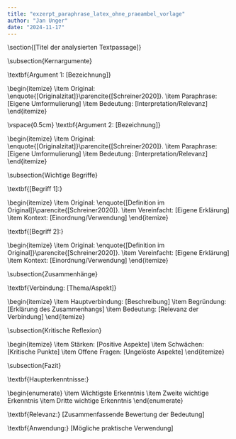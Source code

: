 ```yaml
---
title: "exzerpt_paraphrase_latex_ohne_praeambel_vorlage"
author: "Jan Unger"
date: "2024-11-17"
---
```


\section{[Titel der analysierten Textpassage]}

\subsection{Kernargumente}

\textbf{Argument 1: [Bezeichnung]}

\begin{itemize}
    \item Original: \enquote{[Originalzitat]}\parencite{[Schreiner2020]}.
    \item Paraphrase: [Eigene Umformulierung]
    \item Bedeutung: [Interpretation/Relevanz]
\end{itemize}

\vspace{0.5cm}
\textbf{Argument 2: [Bezeichnung]}

\begin{itemize}
    \item Original: \enquote{[Originalzitat]}\parencite{[Schreiner2020]}.
    \item Paraphrase: [Eigene Umformulierung]
    \item Bedeutung: [Interpretation/Relevanz]
\end{itemize}

\subsection{Wichtige Begriffe}

\textbf{[Begriff 1]:}

\begin{itemize}
    \item Original: \enquote{[Definition im Original]}\parencite{[Schreiner2020]}.
    \item Vereinfacht: [Eigene Erklärung]
    \item Kontext: [Einordnung/Verwendung]
\end{itemize}

\textbf{[Begriff 2]:}

\begin{itemize}
    \item Original: \enquote{[Definition im Original]}\parencite{[Schreiner2020]}.
    \item Vereinfacht: [Eigene Erklärung]
    \item Kontext: [Einordnung/Verwendung]
\end{itemize}

\subsection{Zusammenhänge}

\textbf{Verbindung: [Thema/Aspekt]}

\begin{itemize}
    \item Hauptverbindung: [Beschreibung]
    \item Begründung: [Erklärung des Zusammenhangs]
    \item Bedeutung: [Relevanz der Verbindung]
\end{itemize}

\subsection{Kritische Reflexion}

\begin{itemize}
    \item Stärken: [Positive Aspekte]
    \item Schwächen: [Kritische Punkte]
    \item Offene Fragen: [Ungelöste Aspekte]
\end{itemize}

\subsection{Fazit}

\textbf{Haupterkenntnisse:}

\begin{enumerate}
    \item Wichtigste Erkenntnis
    \item Zweite wichtige Erkenntnis
    \item Dritte wichtige Erkenntnis
\end{enumerate}

\textbf{Relevanz:} [Zusammenfassende Bewertung der Bedeutung]

\textbf{Anwendung:} [Mögliche praktische Verwendung]